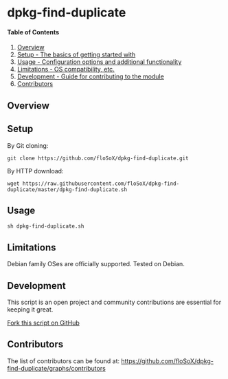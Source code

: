 # dpkg-find-duplicate

#### Table of Contents

1. [Overview](#overview)
2. [Setup - The basics of getting started with](#setup)
3. [Usage - Configuration options and additional functionality](#usage)
4. [Limitations - OS compatibility, etc.](#limitations)
5. [Development - Guide for contributing to the module](#development)
6. [Contributors](#contributors)

## Overview

## Setup

By Git cloning:

```shell
git clone https://github.com/floSoX/dpkg-find-duplicate.git
```
By HTTP download:

```shell
wget https://raw.githubusercontent.com/floSoX/dpkg-find-duplicate/master/dpkg-find-duplicate.sh
```

## Usage

```shell
sh dpkg-find-duplicate.sh
```

## Limitations

Debian family OSes are officially supported. Tested on Debian.

## Development

This script is an open project and community contributions are essential for keeping it great.

[Fork this script on GitHub](https://github.com/floSoX/dpkg-find-duplicate/fork)

## Contributors

The list of contributors can be found at: https://github.com/floSoX/dpkg-find-duplicate/graphs/contributors
